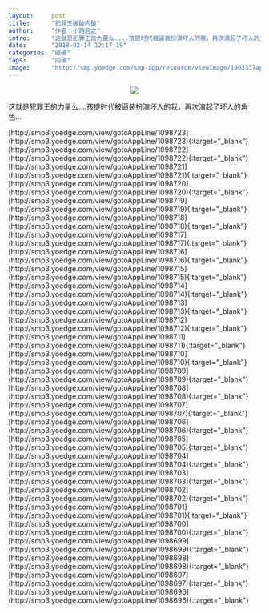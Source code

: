 ```yaml
---
layout:     post
title:      "犯罪王破破内破"
author:     "作者：小路启之"
intro:      "这就是犯罪王的力量么....孩提时代被逼装扮演坏人的我，再次演起了坏人的角色..."
date:       "2018-02-14 12:17:19"
categories: "破破"
tags:       "内破"
image:      "http://smp.yoedge.com/smp-app/resource/viewImage/1003337appline.png"
---
```

<div style="text-align: center">
<p><img src="http://smp.yoedge.com/smp-app/resource/viewImage/1003337appline.png"/></p>
</div>
<p class="post-meta">
<span>这就是犯罪王的力量么....孩提时代被逼装扮演坏人的我，再次演起了坏人的角色...</span>
</p>
[http://smp3.yoedge.com/view/gotoAppLine/1098723](http://smp3.yoedge.com/view/gotoAppLine/1098723){:target="_blank"}
[http://smp3.yoedge.com/view/gotoAppLine/1098722](http://smp3.yoedge.com/view/gotoAppLine/1098722){:target="_blank"}
[http://smp3.yoedge.com/view/gotoAppLine/1098721](http://smp3.yoedge.com/view/gotoAppLine/1098721){:target="_blank"}
[http://smp3.yoedge.com/view/gotoAppLine/1098720](http://smp3.yoedge.com/view/gotoAppLine/1098720){:target="_blank"}
[http://smp3.yoedge.com/view/gotoAppLine/1098719](http://smp3.yoedge.com/view/gotoAppLine/1098719){:target="_blank"}
[http://smp3.yoedge.com/view/gotoAppLine/1098718](http://smp3.yoedge.com/view/gotoAppLine/1098718){:target="_blank"}
[http://smp3.yoedge.com/view/gotoAppLine/1098717](http://smp3.yoedge.com/view/gotoAppLine/1098717){:target="_blank"}
[http://smp3.yoedge.com/view/gotoAppLine/1098716](http://smp3.yoedge.com/view/gotoAppLine/1098716){:target="_blank"}
[http://smp3.yoedge.com/view/gotoAppLine/1098715](http://smp3.yoedge.com/view/gotoAppLine/1098715){:target="_blank"}
[http://smp3.yoedge.com/view/gotoAppLine/1098714](http://smp3.yoedge.com/view/gotoAppLine/1098714){:target="_blank"}
[http://smp3.yoedge.com/view/gotoAppLine/1098713](http://smp3.yoedge.com/view/gotoAppLine/1098713){:target="_blank"}
[http://smp3.yoedge.com/view/gotoAppLine/1098712](http://smp3.yoedge.com/view/gotoAppLine/1098712){:target="_blank"}
[http://smp3.yoedge.com/view/gotoAppLine/1098711](http://smp3.yoedge.com/view/gotoAppLine/1098711){:target="_blank"}
[http://smp3.yoedge.com/view/gotoAppLine/1098710](http://smp3.yoedge.com/view/gotoAppLine/1098710){:target="_blank"}
[http://smp3.yoedge.com/view/gotoAppLine/1098709](http://smp3.yoedge.com/view/gotoAppLine/1098709){:target="_blank"}
[http://smp3.yoedge.com/view/gotoAppLine/1098708](http://smp3.yoedge.com/view/gotoAppLine/1098708){:target="_blank"}
[http://smp3.yoedge.com/view/gotoAppLine/1098707](http://smp3.yoedge.com/view/gotoAppLine/1098707){:target="_blank"}
[http://smp3.yoedge.com/view/gotoAppLine/1098706](http://smp3.yoedge.com/view/gotoAppLine/1098706){:target="_blank"}
[http://smp3.yoedge.com/view/gotoAppLine/1098705](http://smp3.yoedge.com/view/gotoAppLine/1098705){:target="_blank"}
[http://smp3.yoedge.com/view/gotoAppLine/1098704](http://smp3.yoedge.com/view/gotoAppLine/1098704){:target="_blank"}
[http://smp3.yoedge.com/view/gotoAppLine/1098703](http://smp3.yoedge.com/view/gotoAppLine/1098703){:target="_blank"}
[http://smp3.yoedge.com/view/gotoAppLine/1098702](http://smp3.yoedge.com/view/gotoAppLine/1098702){:target="_blank"}
[http://smp3.yoedge.com/view/gotoAppLine/1098701](http://smp3.yoedge.com/view/gotoAppLine/1098701){:target="_blank"}
[http://smp3.yoedge.com/view/gotoAppLine/1098700](http://smp3.yoedge.com/view/gotoAppLine/1098700){:target="_blank"}
[http://smp3.yoedge.com/view/gotoAppLine/1098699](http://smp3.yoedge.com/view/gotoAppLine/1098699){:target="_blank"}
[http://smp3.yoedge.com/view/gotoAppLine/1098698](http://smp3.yoedge.com/view/gotoAppLine/1098698){:target="_blank"}
[http://smp3.yoedge.com/view/gotoAppLine/1098697](http://smp3.yoedge.com/view/gotoAppLine/1098697){:target="_blank"}
[http://smp3.yoedge.com/view/gotoAppLine/1098696](http://smp3.yoedge.com/view/gotoAppLine/1098696){:target="_blank"}


